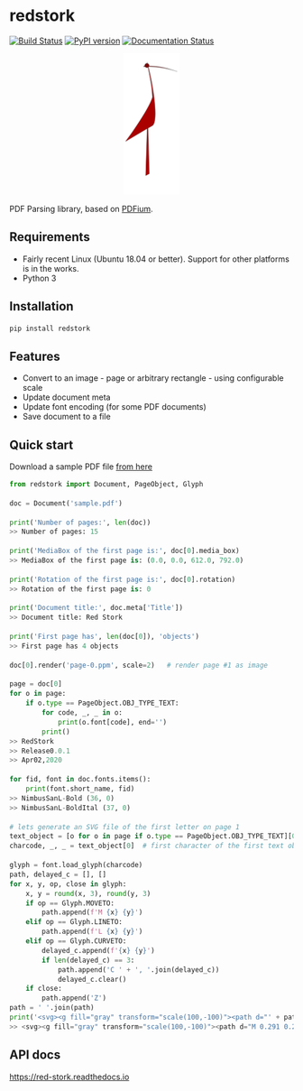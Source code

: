 # redstork
[![Build Status](https://travis-ci.com/innodatalabs/redstork.svg?branch=master)](https://travis-ci.com/innodatalabs/redstork)
[![PyPI version](https://badge.fury.io/py/redstork.svg)](https://badge.fury.io/py/redstork)
[![Documentation Status](https://readthedocs.org/projects/red-stork/badge/?version=latest)](https://red-stork.readthedocs.io/en/latest/?badge=latest)

<p align="center"><img width="100" height="250" src="graphics/redstork.svg"></p>

PDF Parsing library, based on [PDFium](https://pdfium.googlesource.com/pdfium/).

## Requirements

* Fairly recent Linux (Ubuntu 18.04 or better). Support for other platforms is in the works.
* Python 3

## Installation
```bash
pip install redstork
```

## Features

* Convert to an image - page or arbitrary rectangle - using configurable scale
* Update document meta
* Update font encoding (for some PDF documents)
* Save document to a file

## Quick start

Download a sample PDF file [from here](https://github.com/innodatalabs/redstork/blob/master/redstork/test/resources/sample.pdf)

```python
from redstork import Document, PageObject, Glyph

doc = Document('sample.pdf')

print('Number of pages:', len(doc))
>> Number of pages: 15

print('MediaBox of the first page is:', doc[0].media_box)
>> MediaBox of the first page is: (0.0, 0.0, 612.0, 792.0)

print('Rotation of the first page is:', doc[0].rotation)
>> Rotation of the first page is: 0

print('Document title:', doc.meta['Title'])
>> Document title: Red Stork

print('First page has', len(doc[0]), 'objects')
>> First page has 4 objects

doc[0].render('page-0.ppm', scale=2)   # render page #1 as image

page = doc[0]
for o in page:
    if o.type == PageObject.OBJ_TYPE_TEXT:
        for code, _, _ in o:
            print(o.font[code], end='')
        print()
>> RedStork
>> Release0.0.1
>> Apr02,2020

for fid, font in doc.fonts.items():
    print(font.short_name, fid)
>> NimbusSanL-Bold (36, 0)
>> NimbusSanL-BoldItal (37, 0)

# lets generate an SVG file of the first letter on page 1
text_object = [o for o in page if o.type == PageObject.OBJ_TYPE_TEXT][0]  # first text object
charcode, _, _ = text_object[0]  # first character of the first text object

glyph = font.load_glyph(charcode)
path, delayed_c = [], []
for x, y, op, close in glyph:
    x, y = round(x, 3), round(y, 3)
    if op == Glyph.MOVETO:
        path.append(f'M {x} {y}')
    elif op == Glyph.LINETO:
        path.append(f'L {x} {y}')
    elif op == Glyph.CURVETO:
        delayed_c.append(f'{x} {y}')
        if len(delayed_c) == 3:
            path.append('C ' + ', '.join(delayed_c))
            delayed_c.clear()
    if close:
        path.append('Z')
path = ' '.join(path)
print('<svg><g fill="gray" transform="scale(100,-100)"><path d="' + path + '" /></g></svg>')
>> <svg><g fill="gray" transform="scale(100,-100)"><path d="M 0.291 0.289 L 0.463 0.289 C 0.52 0.289, ... L 0.318 0.414 Z" /></g></svg>
```

## API docs

https://red-stork.readthedocs.io
